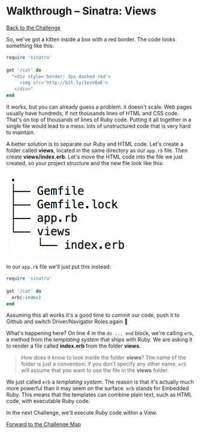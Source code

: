# Walkthrough – Sinatra: Views

[Back to the Challenge](../challenge%20READMEs/sinatra_views.md)

So, we've got a kitten inside a box with a red border. The code looks something like this:

````ruby
require 'sinatra'

get '/cat' do
  "<div style='border: 3px dashed red'>
     <img src='http://bit.ly/1eze8aE'>
   </div>"
end
````

It works, but you can already guess a problem: it doesn't scale. Web pages usually have hundreds, if not thousands lines of HTML and CSS code. That's on top of thousands of lines of Ruby code. Putting it all together in a single file would lead to a mess: lots of unstructured code that is very hard to maintain.

A better solution is to separate our Ruby and HTML code. Let's create a folder called **views**, located in the same directory as our `app.rb` file. Then create **views/index.erb**. Let's move the HTML code into the file we just created, so your project structure and the new file look like this:

![Sinatra views tree](../images/sinatra_views_tree.png)

In our `app.rb` file we'll just put this instead:

````ruby
require 'sinatra'

get '/cat' do
  erb(:index)
end
````

Assuming this all works it's a good time to commit our code, push it to Github and switch Driver/Navigator Roles again&nbsp;:twisted_rightwards_arrows:

What's happening here? On line 4 in the `do ... end` block, we're calling `erb`, a method from the _templating system_ that ships with Ruby. We are asking it to render a file called **index.erb** from the folder **views**.

> How does it know to look inside the folder **views**? The name of the folder is just a convention: if you don't specify any other name, `erb` will assume that you want to use the file in the **views** folder.

We just called `erb` a _templating system_. The reason is that it's actually much more powerful than it may seem on the surface. `erb` stands for Embedded Ruby. This means that the templates can combine plain text, such as HTML code, with executable Ruby code.

In the next Challenge, we'll execute Ruby code within a View.

[Forward to the Challenge Map](../challenge%20READMEs/README.md)
